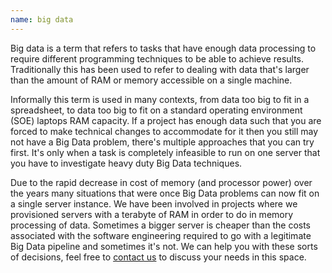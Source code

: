 ```yaml
---
name: big data
---
```

Big data is a term that refers to tasks that have enough data processing to require different programming techniques to be able to achieve results. Traditionally this has been used to refer to dealing with data that's larger than the amount of RAM or memory accessible on a single machine.

Informally this term is used in many contexts, from data too big to fit in a spreadsheet, to data too big to fit on a standard operating environment (SOE) laptops RAM capacity. If a project has enough data such that you are forced to make technical changes to accommodate for it then you still may not have a Big Data problem, there's multiple approaches that you can try first. It's only when a task is completely infeasible to run on one server that you have to investigate heavy duty Big Data techniques.

Due to the rapid decrease in cost of memory (and processor power) over the years many situations that were once Big Data problems can now fit on a single server instance. We have been involved in projects where we provisioned servers with a terabyte of RAM in order to do in memory processing of data. Sometimes a bigger server is cheaper than the costs associated with the software engineering required to go with a legitimate Big Data pipeline and sometimes it's not. We can help you with these sorts of decisions, feel free to [contact us](/contact) to discuss your needs in this space.
